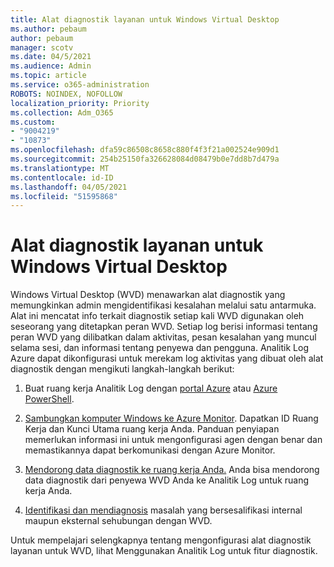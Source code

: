 ```yaml
---
title: Alat diagnostik layanan untuk Windows Virtual Desktop
ms.author: pebaum
author: pebaum
manager: scotv
ms.date: 04/5/2021
ms.audience: Admin
ms.topic: article
ms.service: o365-administration
ROBOTS: NOINDEX, NOFOLLOW
localization_priority: Priority
ms.collection: Adm_O365
ms.custom:
- "9004219"
- "10873"
ms.openlocfilehash: dfa59c86508c8658c880f4f3f21a002524e909d1
ms.sourcegitcommit: 254b25150fa326628084d08479b0e7dd8b7d479a
ms.translationtype: MT
ms.contentlocale: id-ID
ms.lasthandoff: 04/05/2021
ms.locfileid: "51595868"
---
```

# <a name="service-diagnostics-tool-for-windows-virtual-desktop"></a>Alat diagnostik layanan untuk Windows Virtual Desktop

Windows Virtual Desktop (WVD) menawarkan alat diagnostik yang memungkinkan admin mengidentifikasi kesalahan melalui satu antarmuka. Alat ini mencatat info terkait diagnostik setiap kali WVD digunakan oleh seseorang yang ditetapkan peran WVD. Setiap log berisi informasi tentang peran WVD yang dilibatkan dalam aktivitas, pesan kesalahan yang muncul selama sesi, dan informasi tentang penyewa dan pengguna. Analitik Log Azure dapat dikonfigurasi untuk merekam log aktivitas yang dibuat oleh alat diagnostik dengan mengikuti langkah-langkah berikut:

1. Buat ruang kerja Analitik Log dengan [portal Azure](https://go.microsoft.com/fwlink/?linkid=2129500) atau [Azure PowerShell](https://go.microsoft.com/fwlink/?linkid=2129501).

1. [Sambungkan komputer Windows ke Azure Monitor](https://go.microsoft.com/fwlink/?linkid=2129913). Dapatkan ID Ruang Kerja dan Kunci Utama ruang kerja Anda. Panduan penyiapan memerlukan informasi ini untuk mengonfigurasi agen dengan benar dan memastikannya dapat berkomunikasi dengan Azure Monitor.

1. [Mendorong data diagnostik ke ruang kerja Anda.](https://go.microsoft.com/fwlink/?linkid=2128284) Anda bisa mendorong data diagnostik dari penyewa WVD Anda ke Analitik Log untuk ruang kerja Anda.

1. [Identifikasi dan mendiagnosis](https://docs.microsoft.com/azure/virtual-desktop/diagnostics-role-service#diagnose-issues-with-powershell) masalah yang bersesalifikasi internal maupun eksternal sehubungan dengan WVD.

Untuk mempelajari selengkapnya tentang mengonfigurasi alat diagnostik layanan untuk WVD, lihat Menggunakan Analitik Log untuk fitur diagnostik.